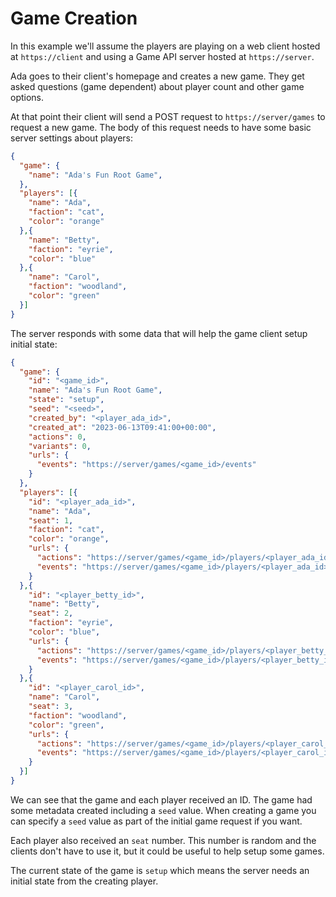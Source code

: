 # Game Creation

In this example we'll assume the players are playing on a web client hosted at
`https://client` and using a Game API server hosted at `https://server`.

Ada goes to their client's homepage and creates a new game. They get asked
questions (game dependent) about player count and other game options.

At that point their client will send a POST request to `https://server/games` to
request a new game. The body of this request needs to have some basic server
settings about players:

``` json
{
  "game": {
    "name": "Ada's Fun Root Game",
  },
  "players": [{
    "name": "Ada",
    "faction": "cat",
    "color": "orange"
  },{
    "name": "Betty",
    "faction": "eyrie",
    "color": "blue"
  },{
    "name": "Carol",
    "faction": "woodland",
    "color": "green"
  }]
}
```

The server responds with some data that will help the game client setup initial
state:

``` json
{
  "game": {
    "id": "<game_id>",
    "name": "Ada's Fun Root Game",
    "state": "setup",
    "seed": "<seed>",
    "created_by": "<player_ada_id>",
    "created_at": "2023-06-13T09:41:00+00:00",
    "actions": 0,
    "variants": 0,
    "urls": {
      "events": "https://server/games/<game_id>/events"
    }
  },
  "players": [{
    "id": "<player_ada_id>",
    "name": "Ada",
    "seat": 1,
    "faction": "cat",
    "color": "orange",
    "urls": {
      "actions": "https://server/games/<game_id>/players/<player_ada_id>",
      "events": "https://server/games/<game_id>/players/<player_ada_id>/events"
    }
  },{
    "id": "<player_betty_id>",
    "name": "Betty",
    "seat": 2,
    "faction": "eyrie",
    "color": "blue",
    "urls": {
      "actions": "https://server/games/<game_id>/players/<player_betty_id>",
      "events": "https://server/games/<game_id>/players/<player_betty_id>/events"
    }
  },{
    "id": "<player_carol_id>",
    "name": "Carol",
    "seat": 3,
    "faction": "woodland",
    "color": "green",
    "urls": {
      "actions": "https://server/games/<game_id>/players/<player_carol_id>",
      "events": "https://server/games/<game_id>/players/<player_carol_id>/events"
    }
  }]
}
```

We can see that the game and each player received an ID. The game had some
metadata created including a `seed` value. When creating a game you can specify
a `seed` value as part of the initial game request if you want.

Each player also received an `seat` number. This number is random and the
clients don't have to use it, but it could be useful to help setup some games.

The current state of the game is `setup` which means the server needs an initial
state from the creating player.
